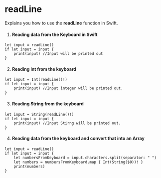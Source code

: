 # readLine
Explains you how to use the **readLine** function in Swift.


1. #### Reading data from the Keyboard in Swift

```
let input = readLine()
if let input = input {
    print(input) //Input will be printed out
}
```

2. #### Reading Int from the keyboard

```
let input = Int(readLine()!)
if let input = input {
    print(input) //Input integer will be printed out.
}
```

3. #### Reading String from the keyboard

```
let input = String(readLine()!)
if let input = input {
    print(input) //Input Stirng will be printed out.
}
```

4. #### Reading data from the keyboard and convert that into an Array

```
let input = readLine()
if let input = input {
    let numbersFromKeyboard = input.characters.split(separator: " ")
    let numbers = numbersFromKeyboard.map { Int(String($0))! }
    print(numbers)
}
```
